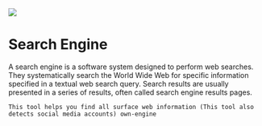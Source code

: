 <img src="https://h.top4top.io/p_2609lp7qv0.jpeg">

# Search Engine

<p>A search engine is a software system designed to perform web searches. They systematically search the World Wide Web for specific information specified in a textual web search query. Search results are usually presented in a series of results, often called search engine results pages.</p>

`This tool helps you find all surface web information (This tool also detects social media accounts) own-engine`
